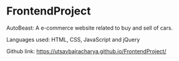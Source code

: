 # FrontendProject

AutoBeast: A e-commerce website related to buy and sell of cars.

Languages used: HTML, CSS, JavaScript and jQuery

Github link: https://utsavbajracharya.github.io/FrontendProject/
